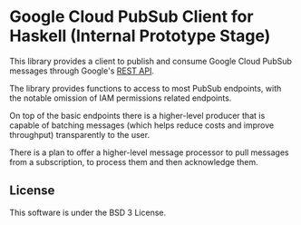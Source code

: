 # Google Cloud PubSub Client for Haskell (Internal Prototype Stage)

This library provides a client to publish and consume Google Cloud PubSub messages through Google's [REST API](https://cloud.google.com/pubsub/docs/reference/rest).

The library provides functions to access to most PubSub endpoints, with the notable omission of IAM permissions related endpoints.

On top of the basic endpoints there is a higher-level producer that is capable of batching messages (which helps reduce costs and improve throughput) transparently to the user.

There is a plan to offer a higher-level message processor to pull messages from a subscription, to process them and then acknowledge them.

## License
This software is under the BSD 3 License.
